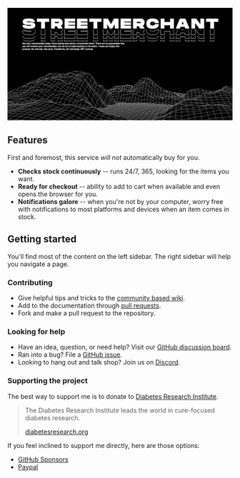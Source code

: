 [![streetmerchant](assets/images/streetmerchant.png)](https://jef.codes/streetmerchant)

## Features

First and foremost, this service _will not_ automatically buy for you.

- **Checks stock continuously** -- runs 24/7, 365, looking for the items you want.
- **Ready for checkout** -- ability to add to cart when available and even opens the browser for you.
- **Notifications galore** -- when you're not by your computer, worry free with notifications to most platforms and devices when an item comes in stock.

## Getting started

You'll find most of the content on the left sidebar. The right sidebar will help you navigate a page.

### Contributing

- Give helpful tips and tricks to the [community based wiki](https://github.com/jef/streetmerchant/wiki).
- Add to the documentation through [pull requests](https://github.com/jef/streetmerchant/pulls).
- Fork and make a pull request to the repository.

### Looking for help

- Have an idea, question, or need help? Visit our [GitHub discussion board](https://github.com/jef/streetmerchant/discussions).
- Ran into a bug? File a [GitHub issue](https://github.com/jef/streetmerchant/issues/new/choose).
- Looking to hang out and talk shop? Join us on [Discord](https://discord.gg/gbVY4vB9JF).

### Supporting the project

The best way to support me is to donate to [Diabetes Research Institute](https://www.diabetesresearch.org/Give).

> The Diabetes Research Institute leads the world in cure-focused diabetes research.
>
> [diabetesresearch.org](https://www.diabetesresearch.org/about-DRI)

If you feel inclined to support me directly, here are those options:

- [GitHub Sponsors](https://github.com/sponsors/jef)
- [Paypal](https://www.paypal.me/jxf)
